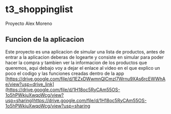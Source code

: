 # t3_shoppinglist

Proyecto Alex Moreno

## Funcion de la aplicacion 

Este proyecto es una aplicacion de simular una lista de productos, antes de entrar a la aplicacion deberas de logearte y consiste en simular para poder hacer la compra y tambien ver la informacion de los productos que queremos, aqui debajo voy a dejar el enlace al video en el que explico un poco el codigo y las funciones creadas dentro de la app
[https://drive.google.com/file/d/1EZxDWwmnQlCmzl7Wrnu9XAs6rcEWWhAe/view?usp=drive_link](https://drive.google.com/file/d/1H18oc5RyCAm55OS-1o5hPWkjuXwqoWcg/view?usp=sharing)https://drive.google.com/file/d/1H18oc5RyCAm55OS-1o5hPWkjuXwqoWcg/view?usp=sharing
